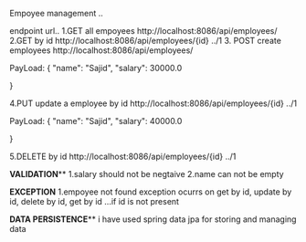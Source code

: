 Empoyee management ..

endpoint url..
1.GET all empoyees
http://localhost:8086/api/employees/
2.GET by id
http://localhost:8086/api/employees/{id} ../1
3. POST create employees
http://localhost:8086/api/employees/

PayLoad:
{
  "name": "Sajid",
  "salary": 30000.0
 
}

4.PUT update a employee by id
http://localhost:8086/api/employees/{id} ../1

PayLoad:
{
  "name": "Sajid",
  "salary": 40000.0
 
}

5.DELETE by id 
http://localhost:8086/api/employees/{id} ../1



**VALIDATION****
1.salary should not be negtaive 
2.name can not be empty

**EXCEPTION**
1.empoyee not found exception ocurrs on get by id, update by id, delete by id, get by id ...if id is not present 

**DATA PERSISTENCE****
i have used spring data jpa for storing and managing data





